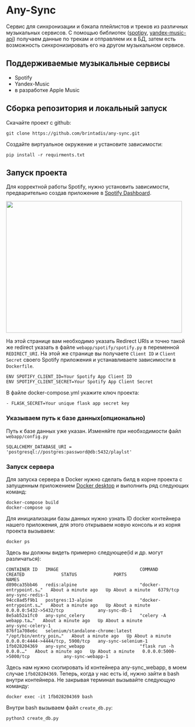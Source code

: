 # Any-Sync

Сервис для синхронизации и бэкапа плейлистов и треков из различных музыкальных сервисов.
С помощью библиотек ([spotipy](https://github.com/plamere/spotipy), [yandex-music-api](https://github.com/MarshalX/yandex-music-api)) получаем данные по трекам и отправляем их в БД, затем есть возможность синхронизировать его на другом музыкальном сервисе.

## Поддерживаемые музыкальные сервисы

- Spotify
- Yandex-Music
- в разработке Apple Music

## Сборка репозитория и локальный запуск
Скачайте проект с github:

```
git clone https://github.com/brintadis/any-sync.git
```

Создайте виртуальное окружение и установите зависимости:
```
pip install -r requirments.txt
```

## Запуск проекта
Для корректной работы Spotify, нужно установить зависимости, предварительно создав приложение в [Spotify Dashboard](https://developer.spotify.com/dashboard/).

<img src= "https://imgur.com/hzTnqk6.png" width = "480" height = "360">

На этой странице вам необходимо указать Redirect URIs и точно такой же redirect указать в файле ```webapp/spotify/spotify.py``` в переменной ```REDIRECT_URI```. На этой же странице вы получаете ```Client ID``` и ```Client Secret``` своего Spotify приложения и устанавливаете зависимости в ```Dockerfile```.

```
ENV SPOTIFY_CLIENT_ID=Your Spotify App Client ID
ENV SPOTIFY_CLIENT_SECRET=Your Spotify App Client Secret
```
В файле docker-compose.yml укажите ключ проекта:
```
- FLASK_SECRET=Your unique flask app secret key
```

### Указываем путь к базе данных(опционально)
Путь к базе данных уже указан. Изменяйте при необходимости
файл ```webapp/config.py```
```
SQLALCHEMY_DATABASE_URI = 'postgresql://postgres:password@db:5432/playlst'
```
### Запуск сервера
Для запуска сервера в Docker нужно сделать билд в корне проекта с запущенным приложением [Docker desktop](https://www.docker.com/get-started/) и выполнить ряд следующих команд:
```
docker-compose build
docker-compose up
```
Для инициализации базы данных нужно узнать ID docker контейнера нашего приложения, для этого открываем новую консоль и из корня проекта вызываем:
```
docker ps
```
Здесь вы должны видеть примерно следующее(id и др. могут различаться):
```
CONTAINER ID   IMAGE                               COMMAND                  CREATED              STATUS              PORTS                              NAMES
d890ca35bb46   redis:alpine                        "docker-entrypoint.s…"   About a minute ago   Up About a minute   6379/tcp                           any-sync-redis-1
94cc8ad5f9b1   postgres:13-alpine                  "docker-entrypoint.s…"   About a minute ago   Up About a minute   0.0.0.0:5432->5432/tcp             any-sync-db-1
8e5ab52a1fc0   any-sync_celery                     "celery -A webapp.ta…"   About a minute ago   Up About a minute                                      any-sync-celery-1
876f1a708e6c   selenium/standalone-chrome:latest   "/opt/bin/entry_poin…"   About a minute ago   Up About a minute   0.0.0.0:4444->4444/tcp, 5900/tcp   any-sync-selenium-1
1fb028204369   any-sync_webapp                     "flask run -h 0.0.0.…"   About a minute ago   Up About a minute   0.0.0.0:5000->5000/tcp             any-sync-webapp-1
```
Здесь нам нужно скопировать id контейнера any-sync_webapp, в моем случае ```1fb028204369```.
Теперь, когда у нас есть id, нужно зайти в bash внутри контейнера.
Не закрывая терминал вызывайте следующую команду:
```
docker exec -it 1fb028204369 bash
```
Внутри bash вызываем файл ```create_db.py```:
```
python3 create_db.py
```